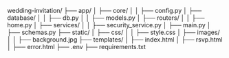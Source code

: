 wedding-invitation/
├── app/
│   ├── core/
│   │   ├── config.py
│   ├── database/
│   │   ├── db.py
│   │   ├── models.py
│   ├── routers/
│   │   ├── home.py
│   ├── services/
│   │   ├── security_service.py
│   ├── main.py
│   ├── schemas.py
├── static/
│   ├── css/
│   │   ├── style.css
│   ├── images/
│   │   ├── background.jpg
├── templates/
│   ├── index.html
│   ├── rsvp.html
│   ├── error.html
├── .env
├── requirements.txt




